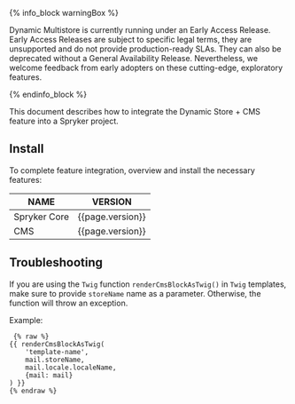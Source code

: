 {% info_block warningBox %}

Dynamic Multistore is currently running under an Early Access Release. Early Access Releases are subject to specific legal terms, they are unsupported and do not provide production-ready SLAs. They can also be deprecated without a General Availability Release. Nevertheless, we welcome feedback from early adopters on these cutting-edge, exploratory features.

{% endinfo_block %} 

This document describes how to integrate the Dynamic Store + CMS feature into a Spryker project.

## Install

To complete feature integration, overview and install the necessary features:

| NAME | VERSION |  
| --- | --- | 
| Spryker Core | {{page.version}} | 
| CMS | {{page.version}} |

## Troubleshooting

If you are using the `Twig` function `renderCmsBlockAsTwig()` in `Twig` templates, make sure to provide `storeName` name as a parameter. Otherwise, the function will throw an exception.

Example:
```twig
 {% raw %}
{{ renderCmsBlockAsTwig(
    'template-name',
    mail.storeName,
    mail.locale.localeName,
    {mail: mail}
) }}
{% endraw %}
```
